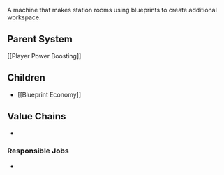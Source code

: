 A machine that makes station rooms using blueprints to create additional workspace.
## Parent System
[[Player Power Boosting]]
## Children
- [[Blueprint Economy]]
## Value Chains
- 
### Responsible Jobs
-

